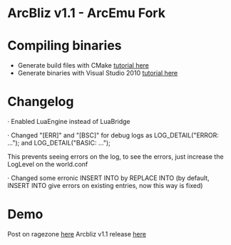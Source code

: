 ArcBliz v1.1 - ArcEmu Fork
======

# Compiling binaries

* Generate build files with CMake [tutorial here][1]
* Generate binaries with Visual Studio 2010 [tutorial here][2]

# Changelog

· Enabled LuaEngine instead of LuaBridge

· Changed "[ERR]" and "[BSC]" for debug logs as LOG_DETAIL("ERROR: ..."); and LOG_DETAIL("BASIC: ...");

This prevents seeing errors on the log, to see the errors, just increase the LogLevel on the world.conf

· Changed some erronic INSERT INTO by REPLACE INTO (by default, INSERT INTO give errors on existing entries, now this way is fixed)

# Demo

Post on ragezone [here][3]
Arcbliz v1.1 release [here][4]

[1]: http://rawgit.com/dberga/arcemu/master/Compiling/Compiling1.htm
[2]: http://rawgit.com/dberga/arcemu/master/Compiling/Compiling2.htm
[3]: http://forum.ragezone.com/f647/arcbliz-repack-3-3-5-a-997075/
[4]: https://mega.co.nz/#!IUU3iQiT!zHzES_lBUVmNAve9UlCTvowVdkXi3KGtqggwJ5ws1Gs

